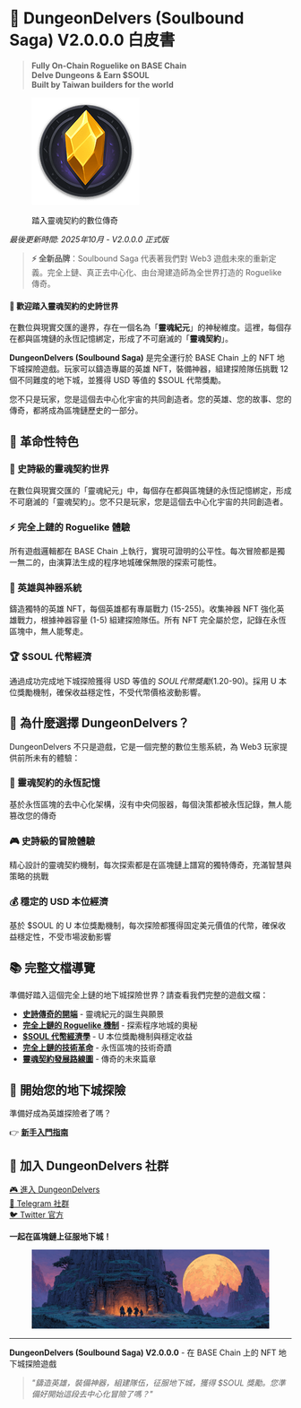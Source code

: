 # 🏰 DungeonDelvers (Soulbound Saga) V2.0.0.0 白皮書

> **Fully On-Chain Roguelike on BASE Chain**  
> **Delve Dungeons & Earn $SOUL**  
> **Built by Taiwan builders for the world**

<figure><img src=".gitbook/assets/logo-192x192.png" alt=""><figcaption><p>踏入靈魂契約的數位傳奇</p></figcaption></figure>

_最後更新時間: 2025年10月 - V2.0.0.0 正式版_

> **⚡ 全新品牌**：Soulbound Saga 代表著我們對 Web3 遊戲未來的重新定義。完全上鏈、真正去中心化、由台灣建造師為全世界打造的 Roguelike 傳奇。

#### 🌟 歡迎踏入靈魂契約的史詩世界

在數位與現實交匯的邊界，存在一個名為「**靈魂紀元**」的神秘維度。這裡，每個存在都與區塊鏈的永恆記憶綁定，形成了不可磨滅的「**靈魂契約**」。

**DungeonDelvers (Soulbound Saga)** 是完全運行於 BASE Chain 上的 NFT 地下城探險遊戲。玩家可以鑄造專屬的英雄 NFT，裝備神器，組建探險隊伍挑戰 12 個不同難度的地下城，並獲得 USD 等值的 $SOUL 代幣獎勵。

您不只是玩家，您是這個去中心化宇宙的共同創造者。您的英雄、您的故事、您的傳奇，都將成為區塊鏈歷史的一部分。

## 🎯 革命性特色

### 🏰 史詩級的靈魂契約世界
在數位與現實交匯的「靈魂紀元」中，每個存在都與區塊鏈的永恆記憶綁定，形成不可磨滅的「靈魂契約」。您不只是玩家，您是這個去中心化宇宙的共同創造者。

### ⚡ 完全上鏈的 Roguelike 體驗
所有遊戲邏輯都在 BASE Chain 上執行，實現可證明的公平性。每次冒險都是獨一無二的，由演算法生成的程序地城確保無限的探索可能性。

### 💎 英雄與神器系統
鑄造獨特的英雄 NFT，每個英雄都有專屬戰力 (15-255)。收集神器 NFT 強化英雄戰力，根據神器容量 (1-5) 組建探險隊伍。所有 NFT 完全屬於您，記錄在永恆區塊中，無人能奪走。

### 🏆 $SOUL 代幣經濟
通過成功完成地下城探險獲得 USD 等值的 $SOUL 代幣獎勵 ($1.20-90)。採用 U 本位獎勵機制，確保收益穩定性，不受代幣價格波動影響。

## 🚀 為什麼選擇 DungeonDelvers？

DungeonDelvers 不只是遊戲，它是一個完整的數位生態系統，為 Web3 玩家提供前所未有的體驗：

### 🔗 靈魂契約的永恆記憶
基於永恆區塊的去中心化架構，沒有中央伺服器，每個決策都被永恆記錄，無人能篡改您的傳奇

### 🎮 史詩級的冒險體驗
精心設計的靈魂契約機制，每次探索都是在區塊鏈上譜寫的獨特傳奇，充滿智慧與策略的挑戰

### 💰 穩定的 USD 本位經濟
基於 $SOUL 的 U 本位獎勵機制，每次探險都獲得固定美元價值的代幣，確保收益穩定性，不受市場波動影響

## 📚 完整文檔導覽

準備好踏入這個完全上鏈的地下城探險世界？請查看我們完整的遊戲文檔：

- **[史詩傳奇的開端](01-project-overview.md)** - 靈魂紀元的誕生與願景
- **[完全上鏈的 Roguelike 機制](02-core-gameplay.md)** - 探索程序地城的奧秘
- **[$SOUL 代幣經濟學](03-tokenomics.md)** - U 本位獎勵機制與穩定收益
- **[完全上鏈的技術革命](05-technology-enhanced.md)** - 永恆區塊的技術奇蹟
- **[靈魂契約發展路線圖](06-roadmap.md)** - 傳奇的未來篇章

## 🎯 開始您的地下城探險

準備好成為英雄探險者了嗎？

👉 **[新手入門指南](10-quickstart-guide.md)**

## 🤝 加入 DungeonDelvers 社群

[🎮 進入 DungeonDelvers](https://www.dungeondelvers.xyz)  
[📱 Telegram 社群](https://t.me/Soulbound_Saga)  
[🐦 Twitter 官方](https://x.com/Soulbound_Saga)

**一起在區塊鏈上征服地下城！**

<figure><img src=".gitbook/assets/cover-1200x400.png" alt=""><figcaption></figcaption></figure>

---

**DungeonDelvers (Soulbound Saga) V2.0.0.0** - 在 BASE Chain 上的 NFT 地下城探險遊戲

> *"鑄造英雄，裝備神器，組建隊伍，征服地下城，獲得 $SOUL 獎勵。您準備好開始這段去中心化冒險了嗎？"*
